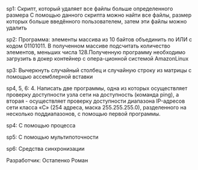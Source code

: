 sp1: Скрипт, который удаляет все файлы больше определенного размера
С помощью данного скрипта можно найти все файлы, размер которых больше введённого пользователем, затем эти файлы можно удалить

sp2: Программа: элементы массива из 10 байтов объединить по ИЛИ с кодом 01101011.  В  полученном  массиве  подсчитать  количество  элементов,  меньших числа 128.Полученную программу необходимо загрузить в докер контейнер с опера-ционной системой AmazonLinux

sp3: Вычеркнуть случайный столбец и случайную строку из матрицы с помощью ассемблерной вставки

sp4, 5, 6: 4. Написать две программы, одна из которых осуществляет проверку доступности узла сети  на  доступность  (команда ping),  а  вторая - осуществляет  проверку  доступности диапазона IP-адресов  сети  класса  «С»  (254 адреса,  маска  255.255.255.0),  разделенного на несколько поддиапазонов, с помощью первой программы.

sp4: С помощью процесса

sp5: С помощью мультипоточности

sp6: Средства синхронизации

Разработчик: Остапенко Роман
